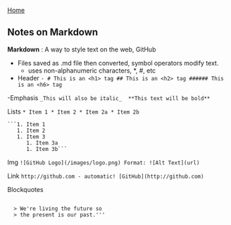 [Home](https://bproorda.github.io/learning.journal/)

## Notes on Markdown ##

**Markdown** : A way to style text on the web, GitHub

- Files saved as .md file then converted, symbol operators modify text.
  - uses non-alphanumeric characters, *, #, etc
- Header
       ``` - # This is an <h1> tag
              ## This is an <h2> tag
              ###### This is an <h6> tag ```
  
-Emphasis
      ```_This will also be italic_  **This text will be bold**   ```   

Lists
    ```* Item 1
       * Item 2
         * Item 2a
          * Item 2b ```
          
    ```1. Item 1
       1. Item 2
       1. Item 3
          1. Item 3a
          1. Item 3b```
         
Img 
    ```![GitHub Logo](/images/logo.png)
        Format: ![Alt Text](url)```
     
Link
    ```http://github.com - automatic!
        [GitHub](http://github.com)```
        
 Blockquotes
  ```As Kanye West said:

    > We're living the future so
    > the present is our past.'''
    

